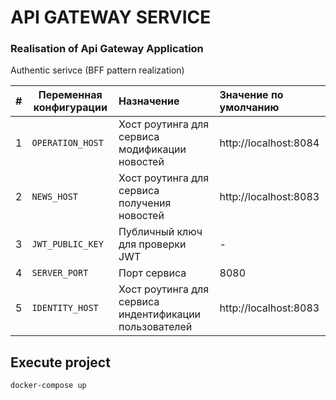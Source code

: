 # API GATEWAY SERVICE

### Realisation of Api Gateway Application

Authentic serivce (BFF pattern realization)

| #   | Переменная конфигурации | Назначение                                             | Значение по умолчанию |
|-----|-------------------------|:-------------------------------------------------------|:----------------------|
| 1   | `OPERATION_HOST`        | Хост роутинга для сервиса модификации новостей         | http://localhost:8084 |
| 2   | `NEWS_HOST`             | Хост роутинга для сервиса получения новостей           | http://localhost:8083 |
| 3   | `JWT_PUBLIC_KEY`        | Публичный ключ для проверки JWT                        | -                     |
| 4   | `SERVER_PORT`           | Порт сервиса                                           | 8080                  |
| 5   | `IDENTITY_HOST`         | Хост роутинга для сервиса индентификации пользователей | http://localhost:8083 |

## Execute project

    docker-compose up

